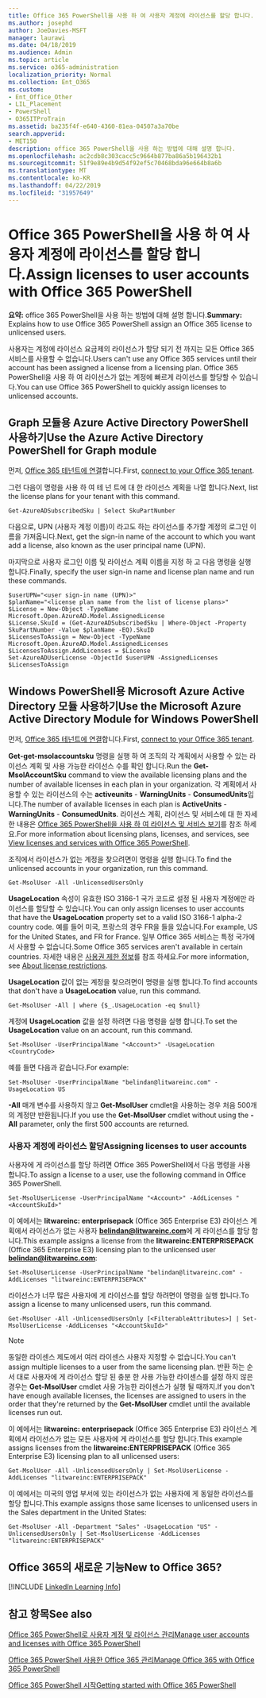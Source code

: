 ```yaml
---
title: Office 365 PowerShell을 사용 하 여 사용자 계정에 라이선스를 할당 합니다.
ms.author: josephd
author: JoeDavies-MSFT
manager: laurawi
ms.date: 04/18/2019
ms.audience: Admin
ms.topic: article
ms.service: o365-administration
localization_priority: Normal
ms.collection: Ent_O365
ms.custom:
- Ent_Office_Other
- LIL_Placement
- PowerShell
- O365ITProTrain
ms.assetid: ba235f4f-e640-4360-81ea-04507a3a70be
search.appverid:
- MET150
description: office 365 PowerShell을 사용 하는 방법에 대해 설명 합니다.
ms.openlocfilehash: ac2cdb8c303cacc5c9664b877ba86a5b196432b1
ms.sourcegitcommit: 51f9e89e4b9d54f92ef5c70468bda96e664b8a6b
ms.translationtype: MT
ms.contentlocale: ko-KR
ms.lasthandoff: 04/22/2019
ms.locfileid: "31957649"
---
```

# <a name="assign-licenses-to-user-accounts-with-office-365-powershell"></a><span data-ttu-id="55d0a-103">Office 365 PowerShell을 사용 하 여 사용자 계정에 라이선스를 할당 합니다.</span><span class="sxs-lookup"><span data-stu-id="55d0a-103">Assign licenses to user accounts with Office 365 PowerShell</span></span>

<span data-ttu-id="55d0a-104">**요약:**  office 365 PowerShell을 사용 하는 방법에 대해 설명 합니다.</span><span class="sxs-lookup"><span data-stu-id="55d0a-104">**Summary:**  Explains how to use Office 365 PowerShell assign an Office 365 license to unlicensed users.</span></span>
  
<span data-ttu-id="55d0a-105">사용자는 계정에 라이선스 요금제의 라이선스가 할당 되기 전 까지는 모든 Office 365 서비스를 사용할 수 없습니다.</span><span class="sxs-lookup"><span data-stu-id="55d0a-105">Users can't use any Office 365 services until their account has been assigned a license from a licensing plan.</span></span> <span data-ttu-id="55d0a-106">Office 365 PowerShell을 사용 하 여 라이선스가 없는 계정에 빠르게 라이선스를 할당할 수 있습니다.</span><span class="sxs-lookup"><span data-stu-id="55d0a-106">You can use Office 365 PowerShell to quickly assign licenses to unlicensed accounts.</span></span> 


## <a name="use-the-azure-active-directory-powershell-for-graph-module"></a><span data-ttu-id="55d0a-107">Graph 모듈용 Azure Active Directory PowerShell 사용하기</span><span class="sxs-lookup"><span data-stu-id="55d0a-107">Use the Azure Active Directory PowerShell for Graph module</span></span>

<span data-ttu-id="55d0a-108">먼저, [Office 365 테넌트에 연결](connect-to-office-365-powershell.md#connect-with-the-azure-active-directory-powershell-for-graph-module)합니다.</span><span class="sxs-lookup"><span data-stu-id="55d0a-108">First, [connect to your Office 365 tenant](connect-to-office-365-powershell.md#connect-with-the-azure-active-directory-powershell-for-graph-module).</span></span>
  

<span data-ttu-id="55d0a-109">그런 다음이 명령을 사용 하 여 테 넌 트에 대 한 라이선스 계획을 나열 합니다.</span><span class="sxs-lookup"><span data-stu-id="55d0a-109">Next, list the license plans for your tenant with this command.</span></span>

```
Get-AzureADSubscribedSku | Select SkuPartNumber
```

<span data-ttu-id="55d0a-110">다음으로, UPN (사용자 계정 이름)이 라고도 하는 라이선스를 추가할 계정의 로그인 이름을 가져옵니다.</span><span class="sxs-lookup"><span data-stu-id="55d0a-110">Next, get the sign-in name of the account to which you want add a license, also known as the user principal name (UPN).</span></span>

<span data-ttu-id="55d0a-111">마지막으로 사용자 로그인 이름 및 라이선스 계획 이름을 지정 하 고 다음 명령을 실행 합니다.</span><span class="sxs-lookup"><span data-stu-id="55d0a-111">Finally, specify the user sign-in name and license plan name and run these commands.</span></span>

```
$userUPN="<user sign-in name (UPN)>"
$planName="<license plan name from the list of license plans>"
$License = New-Object -TypeName Microsoft.Open.AzureAD.Model.AssignedLicense
$License.SkuId = (Get-AzureADSubscribedSku | Where-Object -Property SkuPartNumber -Value $planName -EQ).SkuID
$LicensesToAssign = New-Object -TypeName Microsoft.Open.AzureAD.Model.AssignedLicenses
$LicensesToAssign.AddLicenses = $License
Set-AzureADUserLicense -ObjectId $userUPN -AssignedLicenses $LicensesToAssign
```

## <a name="use-the-microsoft-azure-active-directory-module-for-windows-powershell"></a><span data-ttu-id="55d0a-112">Windows PowerShell용 Microsoft Azure Active Directory 모듈 사용하기</span><span class="sxs-lookup"><span data-stu-id="55d0a-112">Use the Microsoft Azure Active Directory Module for Windows PowerShell</span></span>

<span data-ttu-id="55d0a-113">먼저, [Office 365 테넌트에 연결](connect-to-office-365-powershell.md#connect-with-the-microsoft-azure-active-directory-module-for-windows-powershell)합니다.</span><span class="sxs-lookup"><span data-stu-id="55d0a-113">First, [connect to your Office 365 tenant](connect-to-office-365-powershell.md#connect-with-the-microsoft-azure-active-directory-module-for-windows-powershell).</span></span>

<span data-ttu-id="55d0a-114">**Get-get-msolaccountsku** 명령을 실행 하 여 조직의 각 계획에서 사용할 수 있는 라이선스 계획 및 사용 가능한 라이선스 수를 확인 합니다.</span><span class="sxs-lookup"><span data-stu-id="55d0a-114">Run the **Get-MsolAccountSku** command to view the available licensing plans and the number of available licenses in each plan in your organization.</span></span> <span data-ttu-id="55d0a-115">각 계획에서 사용할 수 있는 라이선스의 수는 **activeunits** - **WarningUnits** - **ConsumedUnits**입니다.</span><span class="sxs-lookup"><span data-stu-id="55d0a-115">The number of available licenses in each plan is **ActiveUnits** - **WarningUnits** - **ConsumedUnits**.</span></span> <span data-ttu-id="55d0a-116">라이선스 계획, 라이선스 및 서비스에 대 한 자세한 내용은 [Office 365 PowerShell을 사용 하 여 라이선스 및 서비스 보기](view-licenses-and-services-with-office-365-powershell.md)를 참조 하세요.</span><span class="sxs-lookup"><span data-stu-id="55d0a-116">For more information about licensing plans, licenses, and services, see [View licenses and services with Office 365 PowerShell](view-licenses-and-services-with-office-365-powershell.md).</span></span>
    
<span data-ttu-id="55d0a-117">조직에서 라이선스가 없는 계정을 찾으려면이 명령을 실행 합니다.</span><span class="sxs-lookup"><span data-stu-id="55d0a-117">To find the unlicensed accounts in your organization, run this command.</span></span>

```
Get-MsolUser -All -UnlicensedUsersOnly
```
    
<span data-ttu-id="55d0a-118">**UsageLocation** 속성이 유효한 ISO 3166-1 국가 코드로 설정 된 사용자 계정에만 라이선스를 할당할 수 있습니다.</span><span class="sxs-lookup"><span data-stu-id="55d0a-118">You can only assign licenses to user accounts that have the **UsageLocation** property set to a valid ISO 3166-1 alpha-2 country code.</span></span> <span data-ttu-id="55d0a-119">예를 들어 미국, 프랑스의 경우 FR을 들을 있습니다.</span><span class="sxs-lookup"><span data-stu-id="55d0a-119">For example, US for the United States, and FR for France.</span></span> <span data-ttu-id="55d0a-120">일부 Office 365 서비스는 특정 국가에서 사용할 수 없습니다.</span><span class="sxs-lookup"><span data-stu-id="55d0a-120">Some Office 365 services aren't available in certain countries.</span></span> <span data-ttu-id="55d0a-121">자세한 내용은 [사용권 제한 정보](https://go.microsoft.com/fwlink/p/?LinkId=691730)를 참조 하세요.</span><span class="sxs-lookup"><span data-stu-id="55d0a-121">For more information, see [About license restrictions](https://go.microsoft.com/fwlink/p/?LinkId=691730).</span></span>
    
<span data-ttu-id="55d0a-122">**UsageLocation** 값이 없는 계정을 찾으려면이 명령을 실행 합니다.</span><span class="sxs-lookup"><span data-stu-id="55d0a-122">To find accounts that don't have a **UsageLocation** value, run this command.</span></span>

```
Get-MsolUser -All | where {$_.UsageLocation -eq $null}
```

<span data-ttu-id="55d0a-123">계정에 **UsageLocation** 값을 설정 하려면 다음 명령을 실행 합니다.</span><span class="sxs-lookup"><span data-stu-id="55d0a-123">To set the **UsageLocation** value on an account, run this command.</span></span>

```
Set-MsolUser -UserPrincipalName "<Account>" -UsageLocation <CountryCode>
```

<span data-ttu-id="55d0a-124">예를 들면 다음과 같습니다.</span><span class="sxs-lookup"><span data-stu-id="55d0a-124">For example:</span></span>

```
Set-MsolUser -UserPrincipalName "belindan@litwareinc.com" -UsageLocation US
```
    
<span data-ttu-id="55d0a-125">**-All** 매개 변수를 사용하지 않고 **Get-MsolUser** cmdlet을 사용하는 경우 처음 500개의 계정만 반환됩니다.</span><span class="sxs-lookup"><span data-stu-id="55d0a-125">If you use the **Get-MsolUser** cmdlet without using the **-All** parameter, only the first 500 accounts are returned.</span></span>

### <a name="assigning-licenses-to-user-accounts"></a><span data-ttu-id="55d0a-126">사용자 계정에 라이선스 할당</span><span class="sxs-lookup"><span data-stu-id="55d0a-126">Assigning licenses to user accounts</span></span>
    
<span data-ttu-id="55d0a-127">사용자에 게 라이선스를 할당 하려면 Office 365 PowerShell에서 다음 명령을 사용 합니다.</span><span class="sxs-lookup"><span data-stu-id="55d0a-127">To assign a license to a user, use the following command in Office 365 PowerShell.</span></span>
  
```
Set-MsolUserLicense -UserPrincipalName "<Account>" -AddLicenses "<AccountSkuId>"
```

<span data-ttu-id="55d0a-128">이 예에서는 **litwareinc: enterprisepack** (Office 365 Enterprise E3) 라이선스 계획에서 라이선스가 없는 사용자 **belindan@litwareinc.com**에 게 라이선스를 할당 합니다.</span><span class="sxs-lookup"><span data-stu-id="55d0a-128">This example assigns a license from the **litwareinc:ENTERPRISEPACK** (Office 365 Enterprise E3) licensing plan to the unlicensed user **belindan@litwareinc.com**:</span></span>
  
```
Set-MsolUserLicense -UserPrincipalName "belindan@litwareinc.com" -AddLicenses "litwareinc:ENTERPRISEPACK"
```

<span data-ttu-id="55d0a-129">라이선스가 너무 많은 사용자에 게 라이선스를 할당 하려면이 명령을 실행 합니다.</span><span class="sxs-lookup"><span data-stu-id="55d0a-129">To assign a license to many unlicensed users, run this command.</span></span>
  
```
Get-MsolUser -All -UnlicensedUsersOnly [<FilterableAttributes>] | Set-MsolUserLicense -AddLicenses "<AccountSkuId>"
```
  
>[!Note]
><span data-ttu-id="55d0a-130">동일한 라이센스 제도에서 여러 라이센스 사용자 지정할 수 없습니다.</span><span class="sxs-lookup"><span data-stu-id="55d0a-130">You can't assign multiple licenses to a user from the same licensing plan.</span></span> <span data-ttu-id="55d0a-131">반환 하는 순서 대로 사용자에 게 라이선스 할당 된 충분 한 사용 가능한 라이센스를 설정 하지 않은 경우는 **Get-MsolUser** cmdlet 사용 가능한 라이센스가 실행 될 때까지.</span><span class="sxs-lookup"><span data-stu-id="55d0a-131">If you don't have enough available licenses, the licenses are assigned to users in the order that they're returned by the **Get-MsolUser** cmdlet until the available licenses run out.</span></span>
>

<span data-ttu-id="55d0a-132">이 예에서는 **litwareinc: enterprisepack** (Office 365 Enterprise E3) 라이선스 계획에서 라이선스가 없는 모든 사용자에 게 라이선스를 할당 합니다.</span><span class="sxs-lookup"><span data-stu-id="55d0a-132">This example assigns licenses from the **litwareinc:ENTERPRISEPACK** (Office 365 Enterprise E3) licensing plan to all unlicensed users:</span></span>
  
```
Get-MsolUser -All -UnlicensedUsersOnly | Set-MsolUserLicense -AddLicenses "litwareinc:ENTERPRISEPACK"
```

<span data-ttu-id="55d0a-133">이 예에서는 미국의 영업 부서에 있는 라이선스가 없는 사용자에 게 동일한 라이선스를 할당 합니다.</span><span class="sxs-lookup"><span data-stu-id="55d0a-133">This example assigns those same licenses to unlicensed users in the Sales department in the United States:</span></span>
  
```
Get-MsolUser -All -Department "Sales" -UsageLocation "US" -UnlicensedUsersOnly | Set-MsolUserLicense -AddLicenses "litwareinc:ENTERPRISEPACK"
```
  
## <a name="new-to-office-365"></a><span data-ttu-id="55d0a-134">Office 365의 새로운 기능</span><span class="sxs-lookup"><span data-stu-id="55d0a-134">New to Office 365?</span></span>

[!INCLUDE [LinkedIn Learning Info](../common/office/linkedin-learning-info.md)]

## <a name="see-also"></a><span data-ttu-id="55d0a-135">참고 항목</span><span class="sxs-lookup"><span data-stu-id="55d0a-135">See also</span></span>

[<span data-ttu-id="55d0a-136">Office 365 PowerShell로 사용자 계정 및 라이선스 관리</span><span class="sxs-lookup"><span data-stu-id="55d0a-136">Manage user accounts and licenses with Office 365 PowerShell</span></span>](manage-user-accounts-and-licenses-with-office-365-powershell.md)
  
[<span data-ttu-id="55d0a-137">Office 365 PowerShell 사용한 Office 365 관리</span><span class="sxs-lookup"><span data-stu-id="55d0a-137">Manage Office 365 with Office 365 PowerShell</span></span>](manage-office-365-with-office-365-powershell.md)
  
[<span data-ttu-id="55d0a-138">Office 365 PowerShell 시작</span><span class="sxs-lookup"><span data-stu-id="55d0a-138">Getting started with Office 365 PowerShell</span></span>](getting-started-with-office-365-powershell.md)
